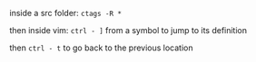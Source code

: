 

inside a src folder: `ctags -R *`

then inside vim: `ctrl - ]` from a symbol to jump to its definition

then `ctrl - t` to go back to the previous location

